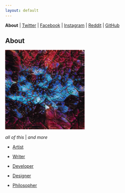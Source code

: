 ```yaml
---
layout: default
---
```


**About** | [Twitter](https://twitter.com/wyrdcurt) | [Facebook](https://www.facebook.com/wyrdcurt) | [Instagram](https://www.instagram.com/wyrdcurt/) | [Reddit](https://www.reddit.com/user/Wyrdcurt) | [GitHub](https://github.com/CurtisASmith)

## About

![some trippy image](/assets/imgs/seed0068.png)

*all of this* | *and more*

- [Artist](javascript:;)

- [Writer](https://drive.google.com/file/d/1dM0MQa5KBOBPEq5vEf10bKO4zV3xMZE1/view?usp=sharing)

- [Developer](https://github.com/CurtisASmith)

- [Designer](https://www.wyrdcurt.art)

- [Philosopher](javascript:;)